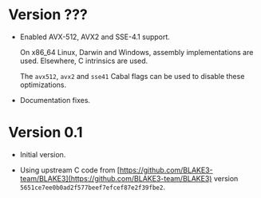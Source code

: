 # Version ???

* Enabled AVX-512, AVX2 and SSE-4.1 support.

  On x86_64 Linux, Darwin and Windows, assembly implementations are used.
  Elsewhere, C intrinsics are used.

  The `avx512`, `avx2` and `sse41` Cabal flags can be used to disable these
  optimizations.

* Documentation fixes.


# Version 0.1

* Initial version.

* Using upstream C code from
  [https://github.com/BLAKE3-team/BLAKE3](https://github.com/BLAKE3-team/BLAKE3)
  version `5651ce7ee0b0ad2f577beef7efcef87e2f39fbe2`.
